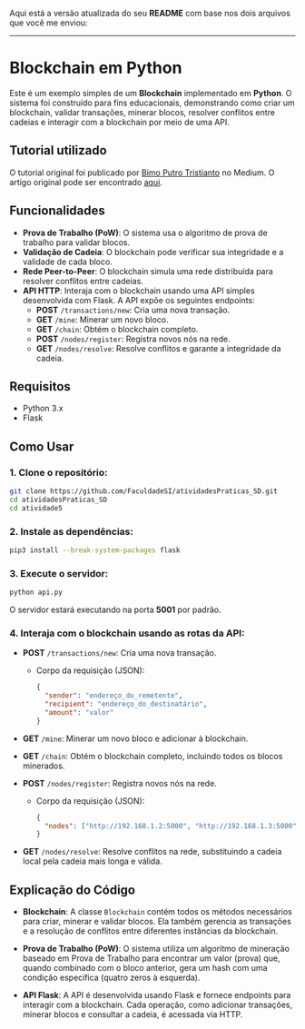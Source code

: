 Aqui está a versão atualizada do seu **README** com base nos dois arquivos que você me enviou:

---

# Blockchain em Python

Este é um exemplo simples de um **Blockchain** implementado em **Python**. O sistema foi construído para fins educacionais, demonstrando como criar um blockchain, validar transações, minerar blocos, resolver conflitos entre cadeias e interagir com a blockchain por meio de uma API.

## Tutorial utilizado

O tutorial original foi publicado por [Bimo Putro Tristianto](https://bimoputro.medium.com/) no Medium. O artigo original pode ser encontrado [aqui](https://bimoputro.medium.com/build-your-own-blockchain-in-python-a-practical-guide-f9620327ed03).

## Funcionalidades

- **Prova de Trabalho (PoW)**: O sistema usa o algoritmo de prova de trabalho para validar blocos.
- **Validação de Cadeia**: O blockchain pode verificar sua integridade e a validade de cada bloco.
- **Rede Peer-to-Peer**: O blockchain simula uma rede distribuída para resolver conflitos entre cadeias.
- **API HTTP**: Interaja com o blockchain usando uma API simples desenvolvida com Flask. A API expõe os seguintes endpoints:
  - **POST** `/transactions/new`: Cria uma nova transação.
  - **GET** `/mine`: Minerar um novo bloco.
  - **GET** `/chain`: Obtém o blockchain completo.
  - **POST** `/nodes/register`: Registra novos nós na rede.
  - **GET** `/nodes/resolve`: Resolve conflitos e garante a integridade da cadeia.

## Requisitos

- Python 3.x
- Flask

## Como Usar

### 1. Clone o repositório:

```bash
git clone https://github.com/FaculdadeSI/atividadesPraticas_SD.git
cd atividadesPraticas_SD
cd atividade5
```

### 2. Instale as dependências:

```bash
pip3 install --break-system-packages flask
```

### 3. Execute o servidor:

```bash
python api.py
```

O servidor estará executando na porta **5001** por padrão.

### 4. Interaja com o blockchain usando as rotas da API:

- **POST** `/transactions/new`: Cria uma nova transação.

  - Corpo da requisição (JSON):
    ```json
    {
      "sender": "endereço_do_remetente",
      "recipient": "endereço_do_destinatário",
      "amount": "valor"
    }
    ```

- **GET** `/mine`: Minerar um novo bloco e adicionar à blockchain.

- **GET** `/chain`: Obtém o blockchain completo, incluindo todos os blocos minerados.

- **POST** `/nodes/register`: Registra novos nós na rede.

  - Corpo da requisição (JSON):
    ```json
    {
      "nodes": ["http://192.168.1.2:5000", "http://192.168.1.3:5000"]
    }
    ```

- **GET** `/nodes/resolve`: Resolve conflitos na rede, substituindo a cadeia local pela cadeia mais longa e válida.

## Explicação do Código

- **Blockchain**: A classe `Blockchain` contém todos os métodos necessários para criar, minerar e validar blocos. Ela também gerencia as transações e a resolução de conflitos entre diferentes instâncias da blockchain.
- **Prova de Trabalho (PoW)**: O sistema utiliza um algoritmo de mineração baseado em Prova de Trabalho para encontrar um valor (prova) que, quando combinado com o bloco anterior, gera um hash com uma condição específica (quatro zeros à esquerda).

- **API Flask**: A API é desenvolvida usando Flask e fornece endpoints para interagir com a blockchain. Cada operação, como adicionar transações, minerar blocos e consultar a cadeia, é acessada via HTTP.

